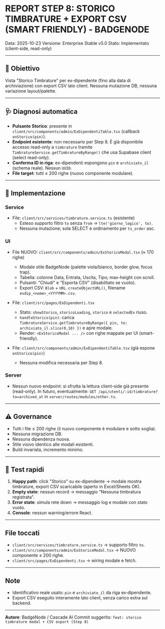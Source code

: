 # REPORT STEP 8: STORICO TIMBRATURE + EXPORT CSV (SMART FRIENDLY) - BADGENODE

Data: 2025-10-23
Versione: Enterprise Stable v5.0
Stato: Implementato (client-side, read-only)

---

## 🧩 Obiettivo
Vista "Storico Timbrature" per ex-dipendente (fino alla data di archiviazione) con export CSV lato client. Nessuna mutazione DB, nessuna variazione layout/palette.

---

## 🩺 Diagnosi automatica
- **Pulsante Storico**: presente in `client/src/components/admin/ExDipendentiTable.tsx` (callback `onStorico(pin)`).
- **Endpoint esistente**: non necessario per Step 8. È già disponibile accesso read-only a `timbrature` tramite `TimbratureService.getTimbratureByRange()` che usa Supabase client (select read-only).
- **Conferma ID in riga**: ex-dipendenti espongono `pin` e `archiviato_il` (schema reale). Nessun `UUID`.
- **File target**: tutti ≤ 200 righe (nuovo componente modulare).

---

## 🔧 Implementazione

### Service
- File: `client/src/services/timbrature.service.ts` (esistente)
  - Esteso supporto filtro `to` senza `from` → `lte('giorno_logico', to)`.
  - Nessuna mutazione; sola SELECT e ordinamento per `ts_order` asc.

### UI
- File NUOVO: `client/src/components/admin/ExStoricoModal.tsx` (≈ 170 righe)
  - Modale stile BadgeNode (palette viola/bianco, border glow, focus trap).
  - Tabella: colonne Data, Entrata, Uscita, Tipo; max-height con scroll.
  - Pulsanti: "Chiudi" e "Esporta CSV" (disabilitato se vuoto).
  - Export CSV: `Blob` + `URL.createObjectURL()`, filename `exdip_<nome>_<YYYYMM>.csv`.

- File: `client/src/pages/ExDipendenti.tsx`
  - Stato: `showStorico`, `storicoLoading`, `storico` e `selectedEx` riuso.
  - `handleStorico(pin)`: carica `TimbratureService.getTimbratureByRange({ pin, to: archiviato_il.slice(0,10) })` e apre modale.
  - Render: `<ExStoricoModal ... />` con righe mappate per UI (smart-friendly).

- File: `client/src/components/admin/ExDipendentiTable.tsx` (già espone `onStorico(pin)`)
  - Nessuna modifica necessaria per Step 8.

### Server
- Nessun nuovo endpoint: si sfrutta la lettura client-side già presente (read-only). In futuro, eventualmente: `GET /api/utenti/:id/timbrature?to=archived_at` in `server/routes/modules/other.ts`.

---

## ⚠️ Governance
- Tutti i file ≤ 200 righe (il nuovo componente è modulare e sotto soglia).
- Nessuna migrazione DB.
- Nessuna dipendenza nuova.
- Stile visivo identico alle modali esistenti.
- Build invariata, incremento minimo.

---

## 🧪 Test rapidi
1) **Happy path**: click "Storico" su ex-dipendente → modale mostra timbrature, export CSV scaricabile (aperto in Excel/Sheets OK).
2) **Empty state**: nessun record → messaggio "Nessuna timbratura registrata".
3) **Error state**: simula rete down → messaggio log e modale con stato vuoto.
4) **Console**: nessun warning/errore React.

---

## File toccati
- `client/src/services/timbrature.service.ts` → supporto filtro `to`.
- `client/src/components/admin/ExStoricoModal.tsx` → NUOVO componente ≤ 200 righe.
- `client/src/pages/ExDipendenti.tsx` → wiring modale e fetch.

---

## Note
- Identificativo reale usato: `pin` e `archiviato_il` da riga ex‑dipendente.
- Export CSV eseguito interamente lato client, senza carico extra sul backend.

---

**Autore**: BadgeNode / Cascade AI
Commit suggerito: `feat: storico timbrature modal + CSV export (Step 8)`
